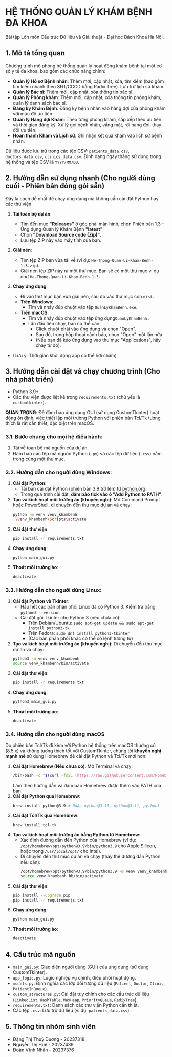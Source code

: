 # HỆ THỐNG QUẢN LÝ KHÁM BỆNH ĐA KHOA

Bài tập Lớn môn Cấu trúc Dữ liệu và Giải thuật - Đại học Bách Khoa Hà Nội.

## 1. Mô tả tổng quan
Chương trình mô phỏng hệ thống quản lý hoạt động khám bệnh tại một cơ sở y tế đa khoa, bao gồm các chức năng chính:
* **Quản lý Hồ sơ Bệnh nhân**: Thêm mới, cập nhật, xóa, tìm kiếm (bao gồm tìm kiếm nhanh theo SĐT/CCCD bằng Radix Tree). Lưu trữ lịch sử khám.
* **Quản lý Bác sĩ**: Thêm mới, cập nhật, xóa thông tin bác sĩ.
* **Quản lý Phòng khám**: Thêm mới, cập nhật, xóa thông tin phòng khám, quản lý danh sách bác sĩ.
* **Đăng ký Khám Bệnh**: Đăng ký bệnh nhân vào hàng đợi của phòng khám với mức độ ưu tiên.
* **Quản lý Hàng đợi Khám**: Theo từng phòng khám, sắp xếp theo ưu tiên và thời gian đăng ký. Xử lý gọi bệnh nhân, vắng mặt, rời hàng đợi, thay đổi ưu tiên.
* **Hoàn thành Khám và Lịch sử**: Ghi nhận kết quả khám vào lịch sử bệnh nhân.

Dữ liệu được lưu trữ trong các tệp CSV: `patients_data.csv`, `doctors_data.csv`, `clinics_data.csv`.
Định dạng ngày tháng sử dụng trong hệ thống và tệp CSV là `YYYY/MM/DD`.

## 2. Hướng dẫn sử dụng nhanh (Cho người dùng cuối - Phiên bản đóng gói sẵn)
Đây là cách dễ nhất để chạy ứng dụng mà không cần cài đặt Python hay các thư viện.
1.  **Tải toàn bộ dự án**:
    * Tìm đến mục **"Releases"** ở góc phải màn hình, chọn Phiên bản 1.3 - Ứng dụng Quản lý Khám Bệnh **"latest"**
    * Chọn **"Download Source code (Zip)"**.
    * Lưu tệp ZIP này vào máy tính của bạn.

2.  **Giải nén**:
    * Tìm tệp ZIP bạn vừa tải về (ví dụ: `He-Thong-Quan-Li-Kham-Benh-1.3.zip`).
    * Giải nén tệp ZIP này ra một thư mục. Bạn sẽ có một thư mục ví dụ như `He-Thong-Quan-Li-Kham-Benh-1.3`.

3.  **Chạy ứng dụng**:
    * Đi vào thư mục bạn vừa giải nén, sau đó vào thư mục con `dist`.
    * **Trên Windows**:
        * Tìm và nháy đúp chuột vào tệp `QuanLyKhamBenh.exe`.
    * **Trên macOS**:
        * Tìm và nháy đúp chuột vào tệp ứng dụng`QuanLyKhamBenh` .
        * Lần đầu tiên chạy, bạn có thể cần:
            * Click chuột phải vào ứng dụng và chọn "Open".
            * Sau đó, trong hộp thoại cảnh báo, chọn "Open" một lần nữa.
            * (Nếu bạn đã kéo ứng dụng vào thư mục "Applications", hãy chạy từ đó).
   * (Lưu ý: Thời gian khởi động app có thể hơi chậm)
## 3. Hướng dẫn cài đặt và chạy chương trình (Cho nhà phát triển)
* Python 3.9+
* Các thư viện được liệt kê trong `requirements.txt` (chủ yếu là `customtkinter`).


**QUAN TRỌNG**: Để đảm bảo ứng dụng GUI (sử dụng CustomTkinter) hoạt động ổn định, việc thiết lập môi trường Python với phiên bản Tcl/Tk tương thích là rất cần thiết, đặc biệt trên macOS.

### 3.1. Bước chung cho mọi hệ điều hành:
1.  Tải về toàn bộ mã nguồn của dự án.
2.  Đảm bảo các tệp mã nguồn Python (`.py`) và các tệp dữ liệu (`.csv`) nằm trong cùng một thư mục.

### 3.2. Hướng dẫn cho người dùng Windows:
1.  **Cài đặt Python**:
    * Tải bản cài đặt Python (phiên bản 3.9 trở lên) từ [python.org](https://www.python.org/).
    * Trong quá trình cài đặt, **đảm bảo tick vào ô "Add Python to PATH"**.
2.  **Tạo và kích hoạt môi trường ảo (khuyến nghị)**:
    Mở Command Prompt hoặc PowerShell, di chuyển đến thư mục dự án và chạy:
    ```bash
    python -m venv venv_khambenh
    .\venv_khambenh\Scripts\activate
    ```
3.  **Cài đặt thư viện**:
    ```bash
    pip install -r requirements.txt
    ```
4.  **Chạy ứng dụng**:
    ```bash
    python main_gui.py
    ```
5.  **Thoát môi trường ảo**:
    ```bash
    deactivate
    ```

### 3.3. Hướng dẫn cho người dùng Linux:
1.  **Cài đặt Python và Tkinter**:
    * Hầu hết các bản phân phối Linux đã có Python 3. Kiểm tra bằng `python3 --version`.
    * Cài đặt gói Tkinter cho Python 3 (nếu chưa có):
        * Trên Debian/Ubuntu: `sudo apt-get update && sudo apt-get install python3-tk`
        * Trên Fedora: `sudo dnf install python3-tkinter`
        * (Các bản phân phối khác có thể có lệnh tương tự)
2.  **Tạo và kích hoạt môi trường ảo (khuyến nghị)**:
    Di chuyển đến thư mục dự án và chạy:
    ```bash
    python3 -m venv venv_khambenh
    source venv_khambenh/bin/activate
    ```
3.  **Cài đặt thư viện**:
    ```bash
    pip install -r requirements.txt
    ```
4.  **Chạy ứng dụng**:
    ```bash
    python3 main_gui.py
    ```
5.  **Thoát môi trường ảo**:
    ```bash
    deactivate
    ```
### 3.4. Hướng dẫn cho người dùng macOS

Do phiên bản Tcl/Tk đi kèm với Python hệ thống trên macOS thường cũ (8.5.x) và không tương thích tốt với CustomTkinter, chúng tôi **khuyến nghị mạnh mẽ** sử dụng Homebrew để cài đặt Python và Tcl/Tk mới hơn:

1.  **Cài đặt Homebrew (Nếu chưa có)**:
    Mở Terminal và chạy:
    ```bash
    /bin/bash -c "$(curl -fsSL [https://raw.githubusercontent.com/Homebrew/install/HEAD/install.sh](https://raw.githubusercontent.com/Homebrew/install/HEAD/install.sh))"
    ```
    Làm theo hướng dẫn và đảm bảo Homebrew được thêm vào PATH của bạn.
2.  **Cài đặt Python qua Homebrew**:
    ```bash
    brew install python@3.9 # Hoặc python@3.10, python@3.11, python3
    ```
3.  **Cài đặt Tcl/Tk qua Homebrew**:
    ```bash
    brew install tcl-tk
    ```
4.  **Tạo và kích hoạt môi trường ảo bằng Python từ Homebrew**:
    * Xác định đường dẫn đến Python của Homebrew (ví dụ: `/opt/homebrew/opt/python@3.9/bin/python3.9` cho Apple Silicon, hoặc trong `/usr/local/opt/` cho Intel).
    * Di chuyển đến thư mục dự án và chạy (thay thế đường dẫn Python nếu cần):
        ```bash
        /opt/homebrew/opt/python@3.9/bin/python3.9 -m venv venv_khambenh_hb
        source venv_khambenh_hb/bin/activate
        ```
5.  **Cài đặt thư viện**:
    ```bash
    pip install --upgrade pip
    pip install -r requirements.txt
    ```
6.  **Chạy ứng dụng**:
    ```bash
    python main_gui.py
    ```
7.  **Thoát môi trường ảo**:
    ```bash
    deactivate
    ```

## 4. Cấu trúc mã nguồn
* `main_gui.py`: Giao diện người dùng (GUI) của ứng dụng (sử dụng CustomTkinter).
* `app_logic.py`: Logic nghiệp vụ chính, điều phối hoạt động.
* `models.py`: Định nghĩa các lớp đối tượng dữ liệu (`Patient`, `Doctor`, `Clinic`, `PatientInQueue`).
* `custom_structures.py`: Cài đặt tùy chỉnh cho các cấu trúc dữ liệu (`LinkedList`, `HashTable`, `MaxHeap`, `PriorityQueue`, `RadixTree`).
* `requirements.txt`: Danh sách các thư viện Python cần thiết.
* Các tệp `.csv`: Lưu trữ dữ liệu (ví dụ: `patients_data.csv`).

## 5. Thông tin nhóm sinh viên
* Đặng Thị Thuỳ Dương - 20237318
* Nguyễn Thị Huệ     - 20237439
* Đoàn Vĩnh Nhân     - 20237376
